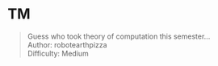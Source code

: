 # TM

>Guess who took theory of computation this semester...  
Author: robotearthpizza  
Difficulty: Medium
